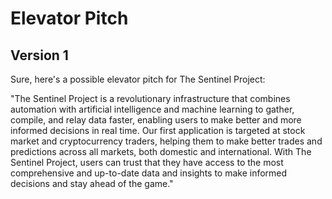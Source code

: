 # Elevator Pitch

## Version 1

Sure, here's a possible elevator pitch for The Sentinel Project:

"The Sentinel Project is a revolutionary infrastructure that combines automation with artificial intelligence and machine learning to gather, compile, and relay data faster, enabling users to make better and more informed decisions in real time. Our first application is targeted at stock market and cryptocurrency traders, helping them to make better trades and predictions across all markets, both domestic and international. With The Sentinel Project, users can trust that they have access to the most comprehensive and up-to-date data and insights to make informed decisions and stay ahead of the game."